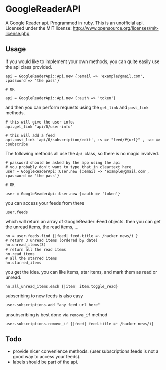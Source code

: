 GoogleReaderAPI
===============

A Google Reader api. Programmed in ruby. This is an unofficial api.
Licensed under the MIT license: http://www.opensource.org/licenses/mit-license.php

Usage
-----

If you would like to implement your own methods, you can quite easily use
the api class provided.
    
    api = GoogleReaderApi::Api.new {:email => 'example@gmail.com', :password => 'the pass'}
    
    # OR
    
    api = GoogleReaderApi::Api.new {:auth => 'token'}
    
    

and then you can perform requests using the `get_link` and `post_link` methods.

    # this will give the user info.
    api.get_link "api/0/user-info"
    
    # this will add a feed 
    api.post_link 'api/0/subscription/edit', :s => "feed/#{url}" , :ac => :subscribe

The following methods all use the `Api` class, so there is no magic 
involved.

    # password should be asked by the app using the api
    # you probably don't want to type that in cleartext here
    user = GoogleReaderApi::User.new {:email => 'example@gmail.com', :password => 'the pass'}
    
    # OR
    
    user = GoogleReaderApi::User.new {:auth => 'token'}


you can access your feeds from there

    user.feeds

which will return an array of GoogleReader::Feed objects.
then you can get the unread items, the read items, ...

    hn = user.feeds.find {|feed| feed.title =~ /hacker news/i }
    # return 3 unread items (ordered by date)
    hn.unread_items(3)
    # return all the read items
    hn.read_items
    # all the starred items
    hn.starred_items
    
you get the idea.
you can like items, star items, and mark them as read or unread.

    hn.all_unread_items.each {|item| item.toggle_read}
    
subscribing to new feeds is also easy

    user.subscriptions.add "any feed url here"

unsubscribing is best done via `remove_if` method

    user.subscriptions.remove_if {|feed| feed.title =~ /hacker news/i}
    
Todo
----

 * provide nicer convenience methods. (user.subscriptions.feeds is not a good way to access your feeds).
 * labels should be part of the api.